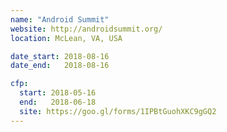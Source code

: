 ```yaml
---
name: "Android Summit"
website: http://androidsummit.org/
location: McLean, VA, USA

date_start: 2018-08-16
date_end:   2018-08-16

cfp:
  start: 2018-05-16
  end:   2018-06-18
  site: https://goo.gl/forms/1IPBtGuohXKC9gGQ2
---
```

